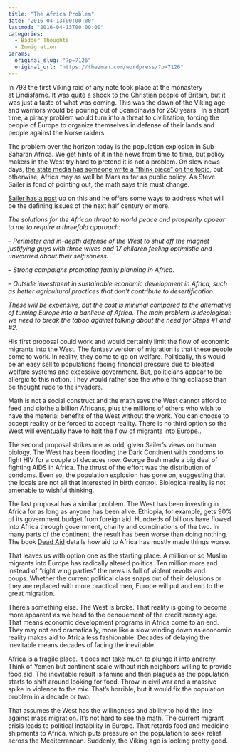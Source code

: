 ```yaml
---
title: "The Africa Problem"
date: "2016-04-13T00:00:00"
lastmod: "2016-04-13T00:00:00"
categories:
  - Badder Thoughts
  - Immigration
params:
  original_slug: "?p=7126"
  original_url: "https://thezman.com/wordpress/?p=7126"
---
```


In 793 the first Viking raid of any note took place at the monastery
at [Lindisfarne](https://en.wikipedia.org/wiki/Lindisfarne). It was
quite a shock to the Christian people of Britain, but it was just a
taste of what was coming. This was the dawn of the Viking age and
warriors would be pouring out of Scandinavia for 250 years.  In a short
time, a piracy problem would turn into a threat to civilization, forcing
the people of Europe to organize themselves in defense of their lands
and people against the Norse raiders.

The problem over the horizon today is the population explosion in
Sub-Saharan Africa. We get hints of it in the news from time to time,
but policy makers in the West try hard to pretend it is not a problem.
On slow news days,
<a href="http://www.nytimes.com/2016/04/13/opinion/out-of-africa.html"
rel="noopener" target="_blank">the state media has someone write a
“think piece” on the topic</a>, but otherwise, Africa may as well be
Mars as far as public policy. As Steve Sailer is fond of pointing out,
the math says this must change.

<a
href="http://www.unz.com/isteve/tom-friedman-watches-the-land-raft-assemble-in-africa-and-head-for-europe/"
rel="noopener" target="_blank">Sailer has a post</a> up on this and he
offers some ways to address what will be the defining issues of the next
half century or more.

*The solutions for the African threat to world peace and prosperity
appear to me to require a threefold approach:*

*– Perimeter and in-depth defense of the West to shut off the magnet
justifying guys with three wives and 17 children feeling optimistic and
unworried about their selfishness.*

*– Strong campaigns promoting family planning in Africa.*

*– Outside investment in sustainable economic development in Africa,
such as better agricultural practices that don’t contribute to
desertification.*

*These will be expensive, but the cost is minimal compared to the
alternative of turning Europe into a banlieue of Africa. The main
problem is ideological: we need to break the taboo against talking about
the need for Steps \#1 and \#2.*

His first proposal could work and would certainly limit the flow of
economic migrants into the West. The fantasy version of migration is
that these people come to work. In reality, they come to go on welfare.
Politically, this would be an easy sell to populations facing financial
pressure due to bloated welfare systems and excessive government. But,
politicians appear to be allergic to this notion. They would rather see
the whole thing collapse than be thought rude to the invaders.

Math is not a social construct and the math says the West cannot afford
to feed and clothe a billion Africans, plus the millions of others who
wish to have the material benefits of the West without the work. You can
choose to accept reality or be forced to accept reality. There is no
third option so the West will eventually have to halt the flow of
migrants into Europe..

The second proposal strikes me as odd, given Sailer’s views on human
biology. The West has been flooding the Dark Continent with condoms to
fight HIV for a couple of decades now. George Bush made a big deal of
fighting AIDS in Africa. The thrust of the effort was the distribution
of condoms. Even so, the population explosion has gone on, suggesting
that the locals are not all that interested in birth control. Biological
reality is not amenable to wishful thinking.

The last proposal has a similar problem. The West has been investing in
Africa for as long as anyone has been alive. Ethiopia, for example, gets
90% of its government budget from foreign aid. Hundreds of billions have
flowed into Africa through government, charity and combinations of the
two. In many parts of the continent, the result has been worse than
doing nothing. The book <a
href="http://www.amazon.com/Dead-Aid-Working-Better-Africa/dp/0374532125"
rel="noopener" target="_blank">Dead Aid</a> details how aid to Africa
has mostly made things worse.

That leaves us with option one as the starting place. A million or so
Muslim migrants into Europe has radically altered politics. Ten million
more and instead of “right wing parties” the news is full of violent
revolts and coups. Whether the current political class snaps out of
their delusions or they are replaced with more practical men, Europe
will put and end to the great migration.

There’s something else. The West is broke. That reality is going to
become more apparent as we head to the denouement of the credit money
age. That means economic development programs in Africa come to an end.
They may not end dramatically, more like a slow winding down as economic
reality makes aid to Africa less fashionable. Decades of delaying the
inevitable means decades of facing the inevitable.

Africa is a fragile place. It does not take much to plunge it into
anarchy. Think of Yemen but continent scale without rich neighbors
willing to provide food aid. The inevitable result is famine and then
plagues as the population starts to shift around looking for food. Throw
in civil war and a massive spike in violence to the mix. That’s
horrible, but it would fix the population problem in a decade or two.

That assumes the West has the willingness and ability to hold the line
against mass migration. It’s not hard to see the math. The current
migrant crisis leads to political instability in Europe. That retards
food and medicine shipments to Africa, which puts pressure on the
population to seek relief across the Mediterranean. Suddenly, the Viking
age is looking pretty good.
